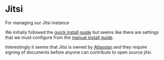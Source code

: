 # Jitsi
For managing our Jitsi instance

We initially followed the [quick install guide](https://github.com/jitsi/jitsi-meet/blob/master/doc/quick-install.md) but seems like there are settings that we must configure from the [manual install guide](https://github.com/jitsi/jitsi-meet/blob/master/doc/manual-install.md).

Interestingly it seems that Jitsi is owned by [Atlassian](https://jitsi.org/news/the-atlassian-acquisition-3-years-later/) and they require signing of documents before anyone can contribute to open source jitsi.

